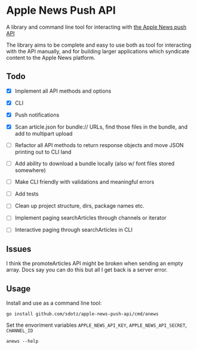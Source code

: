 # Apple News Push API

A library and command line tool for interacting with [the Apple News push API](https://developer.apple.com/library/content/documentation/General/Conceptual/News_API_Ref/index.html#//apple_ref/doc/uid/TP40015409-CH2-SW1)

The library aims to be complete and easy to use both as tool for interacting with the API manually, and for building larger applications which syndicate content to the Apple News platform.

## Todo

- [X] Implement all API methods and options
- [X] CLI
- [X] Push notifications
- [X] Scan article.json for bundle:// URLs, find those files in the bundle, and add to multipart upload
- [ ] Refactor all API methods to return response objects and move JSON printing out to CLI land
- [ ] Add ability to download a bundle locally (also w/ font files stored somewhere)
- [ ] Make CLI friendly with validations and meaningful errors
- [ ] Add tests
- [ ] Clean up project structure, dirs, package names etc.
- [ ] Implement paging searchArticles through channels or iterator
- [ ] Interactive paging through searchArticles in CLI


## Issues

I think the promoteArticles API might be broken when sending an empty array. Docs say you can do this but all I get back is a server error.


## Usage

Install and use as a command line tool:

`go install github.com/sdotz/apple-news-push-api/cmd/anews`

Set the envoriment variables `APPLE_NEWS_API_KEY`, `APPLE_NEWS_API_SECRET`, `CHANNEL_ID`

`anews --help`